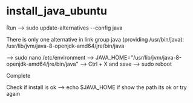 # install_java_ubuntu

Run --> sudo update-alternatives --config java

There is only one alternative in link group java (providing /usr/bin/java): /usr/lib/jvm/java-8-openjdk-amd64/jre/bin/java

--> sudo nano /etc/environment
--> JAVA_HOME="/usr/lib/jvm/java-8-openjdk-amd64/jre/bin/java"
--> Ctrl + X and save
--> sudo reboot

Complete

Check if install is ok 
--> echo $JAVA_HOME
if show the path its ok or try again

